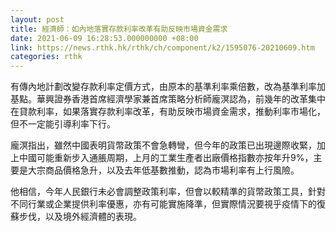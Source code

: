 ```yaml
---
layout: post
title: 經濟師：如內地落實存款利率改革有助反映市場資金需求
date: 2021-06-09 16:28:53.000000000 +08:00
link: https://news.rthk.hk/rthk/ch/component/k2/1595076-20210609.htm
categories: rthk
---
```


有傳內地計劃改變存款利率定價方式，由原本的基準利率乘倍數，改為基準利率加基點。華興證券香港首席經濟學家兼首席策略分析師龐溟認為，前幾年的改革集中在貸款利率，如果落實存款利率改革，有助反映市場資金需求，推動利率市場化，但不一定能引導利率下行。

龐溟指出，雖然中國表明貨幣政策不會急轉彎，但今年的政策已出現邊際收緊，加上中國可能重新步入通脹周期，上月的工業生產者出廠價格指數亦按年升9%，主要是大宗商品價格急升，以及去年低基數推動，認為市場利率有上行風險。

他相信，今年人民銀行未必會調整政策利率，但會以較精準的貨幣政策工具，針對不同行業或企業提供利率優惠，亦有可能實施降準，但實際情況要視乎疫情下的復蘇步伐，以及境外經濟體的表現。
